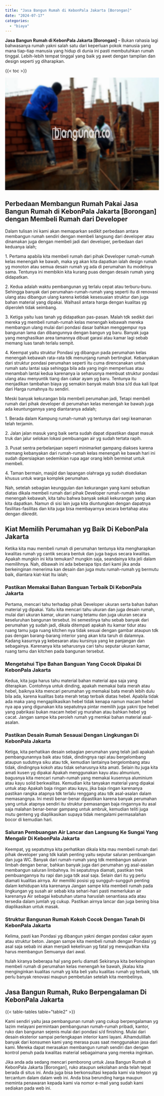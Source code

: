 ```yaml
---
title: "Jasa Bangun Rumah di KebonPala Jakarta [Borongan]"
date: "2024-07-17"
categories: 
  - "biaya"
---
```


**Jasa Bangun Rumah di KebonPala Jakarta \[Borongan\]** – Bukan rahasia lagi bahwasanya rumah yakni salah satu dari keperluan pokok manusia yang mana tiap-tiap manusia yang hidup di dunia ini pasti membutuhkan rumah tinggal. Lebih-lebih tempat tinggal yang baik yg awet dengan tampilan dan design seperti yg diharapkan.

{{< toc >}}

![Jasa Bangun Rumah di KebonPala Jakarta [Borongan]](/images/borong-bangunan-41.png)

## Perbedaan Membangun Rumah Pakai Jasa Bangun Rumah di KebonPala Jakarta \[Borongan\] dengan Membeli Rumah dari Developer

Dalam tulisan ini kami akan memaparkan sedikit perbedaan antara membangun rumah sendiri dengan membeli langsung dari developer atau dinamakan juga dengan membeli jadi dari developer, perbedaan dari keduanya ialah;

1\. Pertama apabila kita membeli rumah dari pihak Developer rumah-rumah kelas menengah ke bawah, maka yg akan kita dapatkan ialah design rumah yg monoton atau semua desain rumah yg ada di perumahan itu modelnya sama. Tentunya ini membikin kita kurang puas dengan desain rumah yang didapatkan.

2\. Kedua adalah waktu pembangunan yg terlalu cepat atau terburu-buru. Sehingga banyak dari perumahan-rumah-rumah yang seperti itu di renovasi ulang atau dibangun ulang karena ketidak kesesuaian struktur dan juga bahan material yang dipakai. Walhasil antara harga dengan kualitas yg diperoleh tidak seimbang.

3\. Ketiga yaitu luas tanah yg didapatkan pas-pasan. Malah tdk sedikit dari mereka yg membeli rumah-rumah kelas menengah kebawah mereka membangun ulang mulai dari pondasi dasar bahkan menggempur nya bangunan lama dan dibangunnya dengan bangun yg baru. Banyak juga yang menghasilkan area tamannya dibuat garasi atau kamar lagi sebab memang luas tanah terlalu sempit.

4\. Keempat yaitu struktur Pondasi yg dibangun pada perumahan kelas menengah kebawah rata-rata tdk menunjang rumah bertingkat. Kebanyakan dari struktur pondasi perumahan seperti itu cuma direncanakan untuk rumah satu lantai saja sehingga bila ada yang ingin memperluas atau menambah lantai kedua karenanya ia seharusnya membuat struktur pondasi ulang atau menyuntik tiang dan cakar ayam yg baru. Tentunya itu menjadikan tambahan biaya yg semakin banyak malah bisa s/d dua kali lipat dari Harga rumahnya itu sendiri.

Meski banyak kekurangan bila membeli perumahan jadi, Tetapi membeli rumah dari pihak developer di perumahan kelas menengah ke bawah juga ada keuntungannya yang diantaranya adalah;

1\. Berada dalam Kampung rumah-rumah yg tentunya dari segi keamanan telah terjamin.

2\. Jalan jalan masuk yang baik serta sudah dapat dipastikan dapat masuk truk dan jalur selokan lokasi pembuangan air yg sudah tertata rapih.

3\. Pusat sentra perbelanjaan seperti minimarket gampang diakses karena memang kebanyakan dari rumah-rumah kelas menengah ke bawah hari ini sudah dipersiapkan sedemikian rupa agar orang lebih berminat untuk membeli.

4\. Taman bermain, masjid dan lapangan olahraga yg sudah disediakan khusus untuk warga komplek perumahan.

Nah, setelah sebagian keunggulan dan kekurangan yang kami sebutkan diatas dikala membeli rumah dari pihak Developer rumah-rumah kelas menengah kebawah, kita tahu bahwa banyak sekali kekurangan yang akan kita dapatkan. Namun di sisi lain juga kita diuntungkan dengan dapatnya fasilitas-fasilitas dan kita juga bisa membayarnya secara bertahap atau dengan dikredit.

## Kiat Memilih Perumahan yg Baik Di KebonPala Jakarta

Ketika kita mau membeli rumah di perumahan tentunya kita mengharapkan kwalitas rumah yg cantik secara bentuk dan juga bagus secara kwalitas. Apakah mungkin ini kita temukan? mungkin saja, seandainya kita jeli dalam memilihnya. Nah, dibawah ini ada beberapa tips dari kami jika anda berkeinginan menerima kan desain dan juga mutu rumah-rumah yg bermutu baik, diantara kiat-kiat Itu ialah;

### Pastikan Memakai Bahan Banguan Terbaik Di KebonPala Jakarta

Pertama, mencari tahu terhadap pihak Developer ukuran serta bahan bahan material yg dipakai. Yaitu kita mencari tahu ukuran dan juga desain rumah, mulai dari ukuran kamar, ukuran ruang tetamu dan juga ukuran secara keseluruhan bangunan tersebut. Ini semestinya tahu sebab banyak dari perumahan yg sudah jadi, dikala ditempati apakah itu kamar tidur atau ruang tamu juga ruang kitchen nya tidak sesuai dengan gambar ataupun tdk pas dengan barang-barang interior yang akan kita taruh di dalamnya. Kadang kasurnya yg kebesaran atau kursinya yang ke panjangan dan sebagainya. Karenanya kita seharusnya cari tahu seputar ukuran kamar, ruang tamu dan kitchen pada bangunan tersebut.

### Mengetahui Tipe Bahan Banguan Yang Cocok Dipakai Di KebonPala Jakarta

Kedua, kita juga harus tahu material bahan material apa saja yang diterapkan. Contohnya untuk dinding, apakah memakai bata merah atau hebel, baiknya kita mencari perumahan yg memakai bata merah lebih dulu bila ada, karena kualitas bata merah tetap terbaik diatas hebel. Apabila tidak ada maka yang mengaplikasikan hebel tidak kenapa namun macam hebel nya apa yang digunakan kita sepatutnya pintar memilih juga yakni tipe hebel yang pabrikasi bukan macam hebel yg murahan atau bahkan hebel yg cacat. Jangan sampe kita peroleh rumah yg memkai bahan material asal-asalan.

### Pastikan Desain Rumah Sesauai Dengan Lingkungan Di KebonPala Jakarta

Ketiga, kita perhatikan desain sebagian perumahan yang telah jadi apakah pembangunannya baik atau tidak, dindingnya rapi atau bergelombang ataupun sudutnya siku atau tdk, kemudian lantainya bergelombang atau tidak, dindingnya kokoh atau tidak seharusnya kita amati. Selain itu juga kita amati kusen yg dipakai Apakah menggunakan kayu atau almunium, bagusnya kita mencari rumah-rumah yang memakai kusennya aluminium atau kayu solid berkwalitas. Kemudian kita tanyakan material yang dipakai untuk atap Apakah baja ringan atau kayu, jika baja ringan karenanya pastikan rangka atapnya tdk terlalu renggang atau tdk asal-asalan dalam memasangnya. Ini mesti benar-benar dipastikan karena banyak perumahan yang untuk atapnya sendiri itu struktur pemasangan baja ringannya itu asal saja malahan benar-benar gampang untuk ambruk, kemudian teliti juga mutu genteng yg diaplikasikan supaya tidak mengalami permasalahan bocor di kemudian hari.

### Saluran Pembuangan Air Lancar dan Langsung Ke Sungai Yang Mengalir Di KebonPala Jakarta

Keempat, yg sepatutnya kita perhatikan dikala kita mau membeli rumah dari pihak developer yang tdk kalah penting yaitu seputar saluran pembuangan dan juga WC. Banyak dari rumah-rumah yang tdk membangun saluran limbah dengan benar, bahkan banyak juga dari perumahan yg asal-asalan membangun saluran limbahnya. Ini sepatutnya diamati, pastikan trek pembuangannya itu rapi dan juga tdk asal saja. Selain dari itu yg perlu diamati kualitas airnya. Air memiliki posisi yg sungguh-sungguh penting dalam kehidupan kita karenanya Jangan sampe kita membeli rumah pada lingkungan yg susah air sebab kita sehari-hari pasti memerlukan air karenanya Air sebagai kebutuhan utama haruslah senantiasa ada atau tersedia dalam jumlah yg cukup. Pastikan airnya lancar dan juga bening bisa diaplikasikan untuk masak.

### Struktur Bangunan Rumah Kokoh Cocok Dengan Tanah Di KebonPala Jakarta

Kelima, pasti kan Pondasi yg dibangun yakni dengan pondasi cakar ayam atau struktur beton. Jangan sampe kita membeli rumah dengan Pondasi yg asal saja sebab ini akan menjadi kekeliruan yg fatal yg mewujudkan kita harus membangun Semuanya dari awal.

Itulah kiranya beberapa hal yang perlu diamati Sekiranya kita berkeinginan membeli rumah di perumahan kelas menengah ke bawah, jikalau kita menginginkan kualitas rumah yg kita beli yaitu kualitas rumah yg terbaik, tdk perlu banyak renovasi maupun pembetulan setelah kita membelinya.

## Jasa Bangun Rumah, Ruko Berpengalaman Di KebonPala Jakarta

{{< table-tables table="table2" >}}

Kami sendiri yaitu jasa pembangunan rumah yang cukup berpengalaman yg lazim melayani permintaan pembangunan rumah-rumah pribadi, kantor, ruko dan bangunan sejenis mulai dari pondasi s/d finishing. Mulai dari desain eksterior sampai perlengkapan interior kami layani. Alhamdulillah banyak dari konsumen kami yang merasa puas saat menggunakan jasa dari kami. Mereka dapat merasakan membangun rumah sendiri dan dengan kontrol penuh pada kwalitas material sebagaimana yang mereka inginkan.

Jika anda ada sedang mencari pemborong untuk Jasa Bangun Rumah di KebonPala Jakarta \[Borongan\], ruko ataupun sekolahan anda telah tepat berada di situs ini. Anda juga bisa berkonsultasi kepada kami via telepon yg tercantum dalam dalam web ini. Anda bisa berunding harga maupun meminta penawaran kepada kami via nomor e-mail yang sudah kami sediakan pada web ini.
